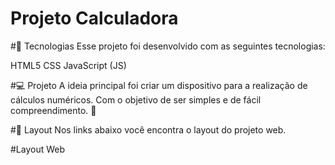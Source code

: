 # Projeto Calculadora

#🚀 Tecnologias
Esse projeto foi desenvolvido com as seguintes tecnologias:

HTML5
CSS
JavaScript (JS)

#💻 Projeto
A ideia principal foi criar um dispositivo para a realização de cálculos numéricos. Com o objetivo de ser simples e de fácil compreendimento. 💜

#🔖 Layout
Nos links abaixo você encontra o layout do projeto web. 

#Layout Web



